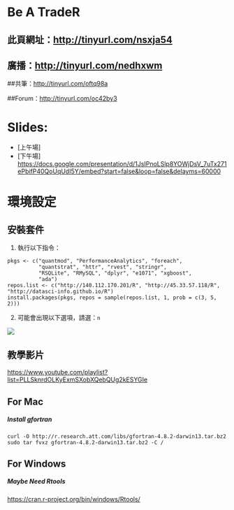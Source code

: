 # Be A TradeR

## 此頁網址：http://tinyurl.com/nsxja54

## 廣播：http://tinyurl.com/nedhxwm

##共筆：http://tinyurl.com/oftq98a

##Forum：http://tinyurl.com/oc42by3

# Slides:
- [上午場]
- [下午場] https://docs.google.com/presentation/d/1JsIPnoLSlp8YOWjDsV_7uTx271ePbifP40QoUqUdI5Y/embed?start=false&loop=false&delayms=60000

# 環境設定

## 安裝套件

1. 執行以下指令：

```
pkgs <- c("quantmod", "PerformanceAnalytics", "foreach",
          "quantstrat", "httr", "rvest", "stringr",
          "RSQLite", "RMySQL", "dplyr", "e1071", "xgboost",
          "ada")
repos.list <- c("http://140.112.170.201/R", "http://45.33.57.118/R", "http://datasci-info.github.io/R")
install.packages(pkgs, repos = sample(repos.list, 1, prob = c(3, 5, 2)))
```

2. 可能會出現以下選項，請選：`n`

![](http://i.imgur.com/VLTBK4S.png)

## 教學影片
https://www.youtube.com/playlist?list=PLLSknrdOLKyExmSXobXQebQUg2kESYGIe

## For Mac

##### Install gfortran
    curl -O http://r.research.att.com/libs/gfortran-4.8.2-darwin13.tar.bz2
    sudo tar fvxz gfortran-4.8.2-darwin13.tar.bz2 -C /

## For Windows

##### Maybe Need Rtools
https://cran.r-project.org/bin/windows/Rtools/
